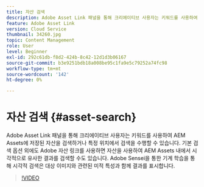 ```yaml
---
title: 자산 검색
description: Adobe Asset Link 패널을 통해 크리에이티브 사용자는 키워드를 사용하여 AEM Assets에 저장된 자산을 검색하거나 특정 위치에서 검색을 수행할 수 있습니다. 기본 검색 옵션 외에도 Adobe 자산 링크를 사용하면 자산을 사용하여 AEM Assets 내에서 시각적으로 유사한 결과를 검색할 수도 있습니다. Adobe Sensei을 통한 기계 학습을 통해 시각적 검색은 대상 이미지와 관련된 미적 특성과 함께 결과를 표시합니다.
feature: Adobe Asset Link
version: Cloud Service
thumbnail: 34260.jpg
topic: Content Management
role: User
level: Beginner
exl-id: 292c61db-f8d2-424b-8c42-12d1d3b06167
source-git-commit: b3e9251bdb18a008be95c1fa9e5c79252a74fc98
workflow-type: tm+mt
source-wordcount: '142'
ht-degree: 0%

---
```


# 자산 검색 {#asset-search}

Adobe Asset Link 패널을 통해 크리에이티브 사용자는 키워드를 사용하여 AEM Assets에 저장된 자산을 검색하거나 특정 위치에서 검색을 수행할 수 있습니다. 기본 검색 옵션 외에도 Adobe 자산 링크를 사용하면 자산을 사용하여 AEM Assets 내에서 시각적으로 유사한 결과를 검색할 수도 있습니다. Adobe Sensei을 통한 기계 학습을 통해 시각적 검색은 대상 이미지와 관련된 미적 특성과 함께 결과를 표시합니다.

>[!VIDEO](https://video.tv.adobe.com/v/34260?quality=12&learn=on)
